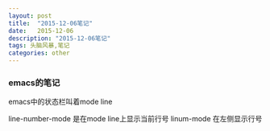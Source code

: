 ```yaml
---
layout: post
title:  "2015-12-06笔记"
date:   2015-12-06
description: "2015-12-06笔记"
tags: 头脑风暴,笔记
categories: other
---
```


### emacs的笔记
emacs中的状态栏叫着mode line

line-number-mode 是在mode line上显示当前行号
linum-mode 在左侧显示行号
